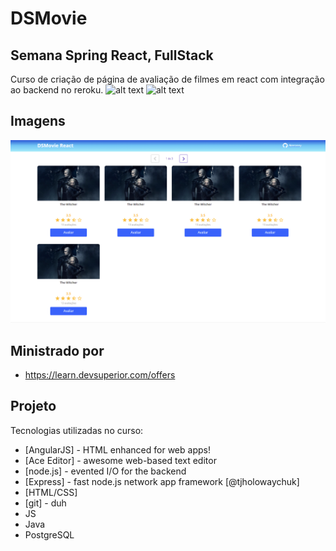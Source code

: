 # DSMovie
## Semana Spring React, FullStack

Curso de criação de página de avaliação de filmes em react com integração ao backend no reroku.
![alt text](https://blog.back4app.com/wp-content/uploads/2020/12/O-que-e-o-Heroku.png)
![alt text](https://upload.wikimedia.org/wikipedia/commons/thumb/b/b8/Netlify_logo.svg/147px-Netlify_logo.svg.png)
## Imagens
![alt text](https://github.com/kieronny/Dsmovie/blob/main/Capturar.PNG)

## Ministrado por

- https://learn.devsuperior.com/offers

## Projeto

Tecnologias utilizadas no curso:

- [AngularJS] - HTML enhanced for web apps!
- [Ace Editor] - awesome web-based text editor
- [node.js] - evented I/O for the backend
- [Express] - fast node.js network app framework [@tjholowaychuk]
- [HTML/CSS]
- [git] - duh
- JS
- Java
- PostgreSQL
